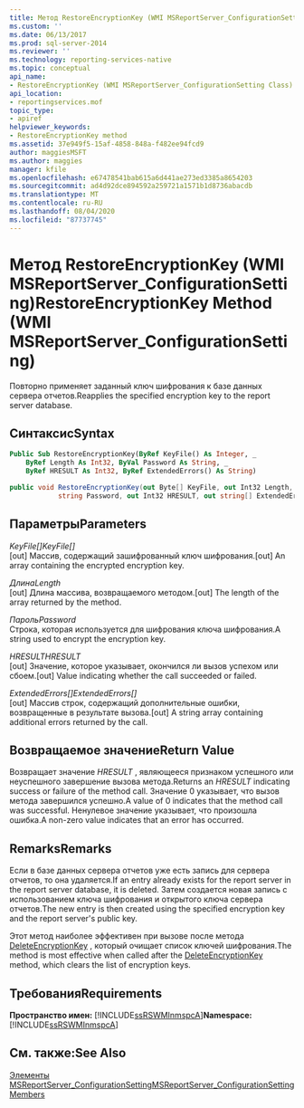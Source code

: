 ```yaml
---
title: Метод RestoreEncryptionKey (WMI MSReportServer_ConfigurationSetting) | Документы Майкрософт
ms.custom: ''
ms.date: 06/13/2017
ms.prod: sql-server-2014
ms.reviewer: ''
ms.technology: reporting-services-native
ms.topic: conceptual
api_name:
- RestoreEncryptionKey (WMI MSReportServer_ConfigurationSetting Class)
api_location:
- reportingservices.mof
topic_type:
- apiref
helpviewer_keywords:
- RestoreEncryptionKey method
ms.assetid: 37e949f5-15af-4858-848a-f482ee94fcd9
author: maggiesMSFT
ms.author: maggies
manager: kfile
ms.openlocfilehash: e67478541bab615a6d441ae273ed3385a8654203
ms.sourcegitcommit: ad4d92dce894592a259721a1571b1d8736abacdb
ms.translationtype: MT
ms.contentlocale: ru-RU
ms.lasthandoff: 08/04/2020
ms.locfileid: "87737745"
---
```

# <a name="restoreencryptionkey-method-wmi-msreportserver_configurationsetting"></a><span data-ttu-id="34520-102">Метод RestoreEncryptionKey (WMI MSReportServer_ConfigurationSetting)</span><span class="sxs-lookup"><span data-stu-id="34520-102">RestoreEncryptionKey Method (WMI MSReportServer_ConfigurationSetting)</span></span>
  <span data-ttu-id="34520-103">Повторно применяет заданный ключ шифрования к базе данных сервера отчетов.</span><span class="sxs-lookup"><span data-stu-id="34520-103">Reapplies the specified encryption key to the report server database.</span></span>  
  
## <a name="syntax"></a><span data-ttu-id="34520-104">Синтаксис</span><span class="sxs-lookup"><span data-stu-id="34520-104">Syntax</span></span>  
  
```vb  
Public Sub RestoreEncryptionKey(ByRef KeyFile() As Integer, _  
    ByRef Length As Int32, ByVal Password As String, _  
    ByRef HRESULT As Int32, ByRef ExtendedErrors() As String)  
```  
  
```csharp  
public void RestoreEncryptionKey(out Byte[] KeyFile, out Int32 Length,   
            string Password, out Int32 HRESULT, out string[] ExtendedErrors);  
```  
  
## <a name="parameters"></a><span data-ttu-id="34520-105">Параметры</span><span class="sxs-lookup"><span data-stu-id="34520-105">Parameters</span></span>  
 <span data-ttu-id="34520-106">*KeyFile[]*</span><span class="sxs-lookup"><span data-stu-id="34520-106">*KeyFile[]*</span></span>  
 <span data-ttu-id="34520-107">[out] Массив, содержащий зашифрованный ключ шифрования.</span><span class="sxs-lookup"><span data-stu-id="34520-107">[out] An array containing the encrypted encryption key.</span></span>  
  
 <span data-ttu-id="34520-108">*Длина*</span><span class="sxs-lookup"><span data-stu-id="34520-108">*Length*</span></span>  
 <span data-ttu-id="34520-109">[out] Длина массива, возвращаемого методом.</span><span class="sxs-lookup"><span data-stu-id="34520-109">[out] The length of the array returned by the method.</span></span>  
  
 <span data-ttu-id="34520-110">*Пароль*</span><span class="sxs-lookup"><span data-stu-id="34520-110">*Password*</span></span>  
 <span data-ttu-id="34520-111">Строка, которая используется для шифрования ключа шифрования.</span><span class="sxs-lookup"><span data-stu-id="34520-111">A string used to encrypt the encryption key.</span></span>  
  
 <span data-ttu-id="34520-112">*HRESULT*</span><span class="sxs-lookup"><span data-stu-id="34520-112">*HRESULT*</span></span>  
 <span data-ttu-id="34520-113">[out] Значение, которое указывает, окончился ли вызов успехом или сбоем.</span><span class="sxs-lookup"><span data-stu-id="34520-113">[out] Value indicating whether the call succeeded or failed.</span></span>  
  
 <span data-ttu-id="34520-114">*ExtendedErrors[]*</span><span class="sxs-lookup"><span data-stu-id="34520-114">*ExtendedErrors[]*</span></span>  
 <span data-ttu-id="34520-115">[out] Массив строк, содержащий дополнительные ошибки, возвращенные в результате вызова.</span><span class="sxs-lookup"><span data-stu-id="34520-115">[out] A string array containing additional errors returned by the call.</span></span>  
  
## <a name="return-value"></a><span data-ttu-id="34520-116">Возвращаемое значение</span><span class="sxs-lookup"><span data-stu-id="34520-116">Return Value</span></span>  
 <span data-ttu-id="34520-117">Возвращает значение *HRESULT* , являющееся признаком успешного или неуспешного завершение вызова метода.</span><span class="sxs-lookup"><span data-stu-id="34520-117">Returns an *HRESULT* indicating success or failure of the method call.</span></span> <span data-ttu-id="34520-118">Значение 0 указывает, что вызов метода завершился успешно.</span><span class="sxs-lookup"><span data-stu-id="34520-118">A value of 0 indicates that the method call was successful.</span></span> <span data-ttu-id="34520-119">Ненулевое значение указывает, что произошла ошибка.</span><span class="sxs-lookup"><span data-stu-id="34520-119">A non-zero value indicates that an error has occurred.</span></span>  
  
## <a name="remarks"></a><span data-ttu-id="34520-120">Remarks</span><span class="sxs-lookup"><span data-stu-id="34520-120">Remarks</span></span>  
 <span data-ttu-id="34520-121">Если в базе данных сервера отчетов уже есть запись для сервера отчетов, то она удаляется.</span><span class="sxs-lookup"><span data-stu-id="34520-121">If an entry already exists for the report server in the report server database, it is deleted.</span></span> <span data-ttu-id="34520-122">Затем создается новая запись с использованием ключа шифрования и открытого ключа сервера отчетов.</span><span class="sxs-lookup"><span data-stu-id="34520-122">The new entry is then created using the specified encryption key and the report server's public key.</span></span>  
  
 <span data-ttu-id="34520-123">Этот метод наиболее эффективен при вызове после метода [DeleteEncryptionKey](configurationsetting-method-deleteencryptionkey.md) , который очищает список ключей шифрования.</span><span class="sxs-lookup"><span data-stu-id="34520-123">The method is most effective when called after the [DeleteEncryptionKey](configurationsetting-method-deleteencryptionkey.md) method, which clears the list of encryption keys.</span></span>  
  
## <a name="requirements"></a><span data-ttu-id="34520-124">Требования</span><span class="sxs-lookup"><span data-stu-id="34520-124">Requirements</span></span>  
 <span data-ttu-id="34520-125">**Пространство имен:** [!INCLUDE[ssRSWMInmspcA](../../includes/ssrswminmspca-md.md)]</span><span class="sxs-lookup"><span data-stu-id="34520-125">**Namespace:** [!INCLUDE[ssRSWMInmspcA](../../includes/ssrswminmspca-md.md)]</span></span>  
  
## <a name="see-also"></a><span data-ttu-id="34520-126">См. также:</span><span class="sxs-lookup"><span data-stu-id="34520-126">See Also</span></span>  
 [<span data-ttu-id="34520-127">Элементы MSReportServer_ConfigurationSetting</span><span class="sxs-lookup"><span data-stu-id="34520-127">MSReportServer_ConfigurationSetting Members</span></span>](msreportserver-configurationsetting-members.md)  
  
  
